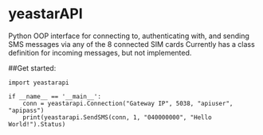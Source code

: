 # yeastarAPI
Python OOP interface for connecting to, authenticating with, and sending SMS messages via any of the 8 connected SIM cards
Currently has a class definition for incoming messages, but not implemented.

##Get started:
```
import yeastarapi

if __name__ == '__main__':
    conn = yeastarapi.Connection("Gateway IP", 5038, "apiuser", "apipass")
    print(yeastarapi.SendSMS(conn, 1, "040000000", "Hello World!").Status)
```
